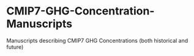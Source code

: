 # CMIP7-GHG-Concentration-Manuscripts
Manuscripts describing CMIP7 GHG Concentrations (both historical and future)

